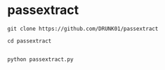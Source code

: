 # passextract
```
git clone https://github.com/DRUNK01/passextract

cd passextract


python passextract.py
```
